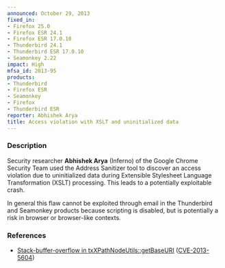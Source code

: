 ```yaml
---
announced: October 29, 2013
fixed_in:
- Firefox 25.0
- Firefox ESR 24.1
- Firefox ESR 17.0.10
- Thunderbird 24.1
- Thunderbird ESR 17.0.10
- Seamonkey 2.22
impact: High
mfsa_id: 2013-95
products:
- Thunderbird
- Firefox ESR
- Seamonkey
- Firefox
- Thunderbird ESR
reporter: Abhishek Arya
title: Access violation with XSLT and uninitialized data
---
```


<h3>Description</h3>

<p>Security researcher <strong>Abhishek Arya</strong> (Inferno) of the Google
Chrome Security Team used the Address Sanitizer tool to discover an access
violation due to uninitialized data during Extensible Stylesheet Language
Transformation (XSLT) processing. This leads to a potentially exploitable
crash. 
</p>

<p class="note">In general this flaw cannot be exploited through email in the
Thunderbird and Seamonkey products because scripting is disabled, but is
potentially a risk in browser or browser-like contexts.</p>

<h3>References</h3>

<ul>
  <li><a href="https://bugzilla.mozilla.org/show_bug.cgi?id=914017">
       Stack-buffer-overflow in txXPathNodeUtils::getBaseURI</a> (<a href="http://cve.mitre.org/cgi-bin/cvename.cgi?name=CVE-2013-5604" class="ex-ref">CVE-2013-5604</a>)</li>
</ul>



